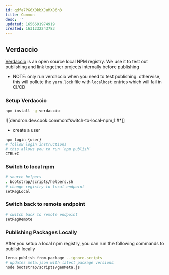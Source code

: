 ```yaml
---
id: qdfa7PG6X0kbXJuMX86h3
title: Common
desc: ''
updated: 1656691974919
created: 1631232243783
---
```


## Verdaccio

[Verdaccio](https://verdaccio.org/) is an open source local NPM registry. We use it to test out publishing and link together projects internally before publishing

- NOTE: only run verdaccio when you need to test publishing. otherwise, this will pollute the `yarn.lock` file with `localhost` entries which will fail in CI/CD

### Setup Verdaccio

```sh
npm install -g verdaccio
```

![[dendron.dev.cook.common#switch-to-local-npm,1:#*]]

- create a user
```sh
npm login {user}
# follow login instructions
# this allows you to run `npm publish`
CTRL+C
```

### Switch to local npm

```sh
# source helpers 
. bootstrap/scripts/helpers.sh
# change registry to local endpoint
setRegLocal
```


### Switch back to remote endpoint
```sh
# switch back to remote endpoint
setRegRemote
```

### Publishing Packages Locally

After you setup a local npm registry, you can run the following commands to publish locally

```sh
lerna publish from-package --ignore-scripts
# updates meta.json with latest package versions
node bootstrap/scripts/genMeta.js
```
